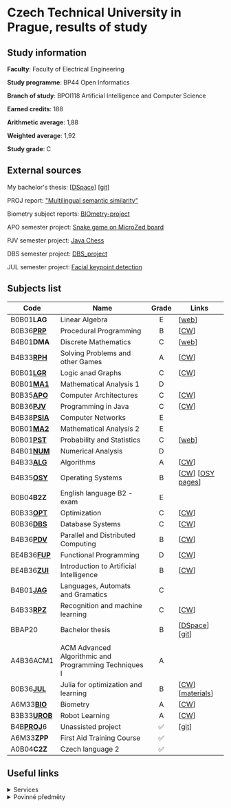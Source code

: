 # Czech Technical University in Prague, results of study

## Study information
**Faculty**: Faculty of Electrical Engineering​

**Study programme**:​ BP44 Open Informatics​

**Branch of study**: BPOI118 Artificial Intelligence and Computer Science

**Earned credits**: 188

**Arithmetic average**: 1,88

**Weighted average**:​ 1,92

**Study grade**: C

## External sources

My bachelor's thesis: [[DSpace](https://dspace.cvut.cz/handle/10467/115109)] [[git](https://github.com/ezvezdov/bachelor_thesis)]

PROJ report: ["Multilingual semantic similarity"](https://github.com/ezvezdov/Multilingual-semantic-similarity)

Biometry subject reports: [BIOmetry-project](https://github.com/ezvezdov/BIOmetry-project)

APO semester project: [Snake game on MicroZed board](https://github.com/ezvezdov/CTU-MZSnake)

PJV semester project: [Java Chess](https://github.com/ezvezdov/Java-Chess)

DBS semester project: [DBS_project](https://github.com/ezvezdov/DBS_project)

JUL semester project: [Facial keypoint detection](https://github.com/ezvezdov/Facial-keypoint-detection)

## Subjects list

| Code                                                                          | Name​                                                  | Grade | Links                                                                                                                                                    |
| ----------------------------------------------------------------------------- | ------------------------------------------------------ | :---: | -------------------------------------------------------------------------------------------------------------------------------------------------------- |
| B0B01**LAG**                                                                  | Linear Algebra​                                        |   E   | [[web](https://math.fel.cvut.cz/en/people/velebil/teaching/b0b01lag.html)]                                                                               |
| B0B36[**PRP**​](PRP)                                                          | Procedural Programming​                                |   B   | [[CW](https://cw.fel.cvut.cz/b211/courses/b0b36prp/start)]                                                                                               |
| B4B01**DMA**​                                                                 | Discrete Mathematics​                                  |   C   | [[web](https://math.fel.cvut.cz/cz/lide/habala/teaching/dma.html)]                                                                                       |
| B4B33[**RPH**](RPH)​                                                          | ​Solving Problems and other Games​                     |   A   | [[CW](https://cw.fel.cvut.cz/b211/courses/b4b33rph/start)]                                                                                               |
| B0B01[**LGR**](LGR)​                                                          | Logic anad Graphs​                                     |   C   | [[CW](https://cw.fel.cvut.cz/b212/courses/b0b01lgr/start)]                                                                                               |
| B0B01[**MA1**](MA1)​                                                          | Mathematical Analysis 1​                               |   D   |                                                                                                                                                          |
| B0B35[**APO**](APO)​                                                          | Computer Architectures​                                |   C   | [[CW](https://cw.fel.cvut.cz/b212/courses/b35apo/start)]                                                                                                 |
| B0B36[**PJV**](PJV)​                                                          | Programming in Java​                                   |   C   | [[CW](https://cw.fel.cvut.cz/b212/courses/b0b36pjv/start)]                                                                                               |
| B4B38[**PSIA**](PSIA)​                                                        | Computer Networks​                                     |   E   |                                                                                                                                                          |
| B0B01[**MA2**​](MA2)                                                          | Mathematical Analysis 2​                               |   E   |                                                                                                                                                          |
| B0B01[**PST**​](PST)                                                          | ​Probability and Statistics​                           |   C   | [[web](https://math.fel.cvut.cz/en/people/heliskat/01pst2.html)]                                                                                         |
| B4B01[**NUM**​](NUM)                                                          | Numerical Analysis​                                    |   D   |                                                                                                                                                          |
| B4B33[**ALG**​](ALG)                                                          | Algorithms​                                            |   A   | [[CW](https://cw.fel.cvut.cz/b231/courses/b4b33alg/start)]                                                                                               |
| B4B35[**OSY**](OSY)​                                                          | Operating Systems​                                     |   B   | [[CW](https://cw.fel.cvut.cz/b231/courses/b4b35osy/start)] [[OSY pages](https://osy.pages.fel.cvut.cz/docs/cviceni/)]                                    |
| B0B04**B2Z**​                                                                 | English language B2 - exam​                            |   E   |                                                                                                                                                          |
| B0B33[**OPT**](OPT)​                                                          | Optimization​                                          |   C   | [[CW](https://cw.fel.cvut.cz/b222/courses/b0b33opt/start)]                                                                                               |
| B0B36[**DBS**​](https://github.com/ezvezdov/DBS_project)                      | Database Systems​                                      |   C   | [[CW](https://cw.fel.cvut.cz/b222/courses/b0b36dbs/start)]                                                                                               |
| B4B36[**PDV**​](PDV)                                                          | Parallel and Distributed Computing​                    |   B   | [[CW](https://cw.fel.cvut.cz/b222/courses/b4b36pdv/start)]                                                                                               |
| BE4B36[**FUP**](FUP)​                                                         | Functional Programming​                                |   D   | [[CW](https://cw.fel.cvut.cz/b222/courses/fup/start)]                                                                                                    |
| BE4B36[**ZUI**](ZUI)​                                                         | Introduction to Artificial Intelligence​               |   B   | [[CW](https://cw.fel.cvut.cz/b222/courses/zui/start)]                                                                                                    |
| B4B01[**JAG**​](JAG)                                                          | Languages, Automats and Gramatics​                     |   C   |                                                                                                                                                          |
| B4B33[**RPZ**​](RPZ)                                                          | Recognition and machine learning​                      |   C   | [[CW](https://cw.fel.cvut.cz/b231/courses/b4b33rpz/start)]                                                                                               |
| BBAP20​                                                                       | Bachelor thesis​                                       |   B   | [[DSpace](https://dspace.cvut.cz/handle/10467/115109)] [[git](https://github.com/ezvezdov/bachelor_thesis)]                                              |
|                                                                               |                                                        |       |                                                                                                                                                          |
| A4B36ACM1​                                                                    | ACM Advanced Algorithmic and Programming​ Techniques I |   A   |                                                                                                                                                          |
| B0B36[**JUL**](JUL)​                                                          | Julia for optimization and learning​                   |   B   | [[CW](https://cw.fel.cvut.cz/b231/courses/b0b36jul/start)] [[materials](https://juliateachingctu.github.io/Julia-for-Optimization-and-Learning/stable/)] |
| A6M33[**BIO**](https://github.com/ezvezdov/BIOmetry-project)​                 | Biometry                                               |   A   | [[CW](https://cw.fel.cvut.cz/b231/courses/a6m33bio/start)]                                                                                               |
| B3B33[**UROB**​](UROB)                                                        | Robot Learning​                                        |   A   | [[CW](https://cw.fel.cvut.cz/b231/courses/b3b33urob/start)]                                                                                              |
| B4B[**PROJ**](https://github.com/ezvezdov/Multilingual-semantic-similarity)6​ | Unassisted project​                                    |   ✅   | [[git](https://github.com/ezvezdov/Multilingual-semantic-similarity)]                                                                                    |
| A6M33**ZPP**​                                                                 | First Aid Training Course​                             |   ✅   |                                                                                                                                                          |
| A0B04**C2Z**​                                                                 | Czech language 2​                                      |   ✅   |                                                                                                                                                          |


## Useful links
<details>
<summary>Services</summary>
    ### Heading
    1. Foo
    2. Bar
       * Baz
       * Qux
    + [KOS](https://new.kos.cvut.cz)
    + [CourseWare](https://cw.fel.cvut.cz/wiki/start)
    + [Moodle](https://moodle.fel.cvut.cz)
    + [BRUTE](https://cw.felk.cvut.cz/brute/student/)
    + [Pošta](https://wimap.feld.cvut.cz/horde4/login.php)
    + [Usermap](https://usermap.cvut.cz/)
    + [UDB FEL](https://udb.fel.cvut.cz/udb.phtml)
    + [UTVS](https://www.utvs.cvut.cz)
    + [Anketa](https://anketa.is.cvut.cz/html/anketa/login)

</details>
<details>
<summary>Povinné předměty</summary>
    [ENG](https://jazyky.fel.cvut.cz/index.php?o=en&m=j&lg=cz)
    <details>
    <summary>DMA</summary>
        [DMA](https://math.fel.cvut.cz/cz/lide/habala/teaching/dma.html)
        [DMA lekce](https://www.youtube.com/playlist?list=PLQL6z4JeTTQmjENLbJmoh_blthkUyBeJM)
    </details>
</details>